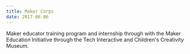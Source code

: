 ```yaml
---
title: Maker Corps
date: 2017-06-06
---
```


Maker educator training program and internship through with the Maker Education Initiative through the Tech Interactive and Children's Creativity Museum.

